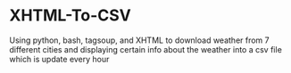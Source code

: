 # XHTML-To-CSV
Using python, bash, tagsoup, and XHTML to download weather from 7 different cities 
and displaying certain info about the weather into a csv file which is update every hour
